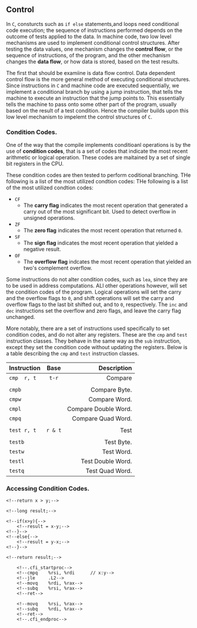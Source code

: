## Control

In `C`, consturcts such as `if else` statements,and loops need conditional code
execution; the sequence of instructions performed depends on the outcome of
tests applied to the data. In machine code, two low level mechanisms are used to
implement conditional control structures. After testing the data values, one
mechanism changes the **control flow**, or the sequence of instructions, of the
program, and the other mechanism changes the **data flow**, or how data is
stored, based on the test results.

The first that should be examiine is data flow control. Data dependent control
flow is the more general method of executing conditional structures. Since
instructions in `C` and machine code are executed sequentially, we implement
a conditional branch by using a jump instruction, that tells the machine to
execute an instruction that the jump points to. This essentially tells the
machine to pass onto some other part of the program, usually based on the result
of a test condition. Hence the compiler builds upon this low level mechanism to
impelemt the control structures of `C`.

### Condition Codes.

One of the way that the compile implements conditioanl operations is by the use
of **condition codes**, that is a set of codes that indicate the most recent
arithmetic or logical operation. These codes are maitained by a set of single
bit registers in the CPU.

These condition codes are then tested to perform coditional branching. THe
following is a list of the most utilized condtion codes: THe following is a list
of the most utilized condtion codes:

- `CF`
    - The **carry flag** indicates the most recent operation that generated
      a carry out of the most significant bit. Used to detect overflow in
      unsigned operations.
- `ZF`
    - The **zero flag** indicates the most recent operation that returned `0`.
- `SF`
    - The **sign flag** indicates the most recent operation that yielded
      a negative result.
- `OF`
    - The **overflow flag** indcates the most recent operation that yielded an
      two's complement overflow.

Some instructions do not alter condition codes, such as `lea`, since they are to
be used in address computations. ALl other operations however, will set the
condition codes of the program. Logical operations will set the carry and the
overflow flags to `0`, and shift operations will set the carry and overflow
flags to the last bit shifted out, and to `0`, respectively. The `inc` and `dec`
instructions set the overflow and zero flags, and leave the carry flag
unchanged.

More notably, there are a set of instructions used specifically to set condition
codes, and do not alter any registers. These are the `cmp` and `test`
instruction classes. They behave in the same way as the `sub` instruction,
except they set the condition code without updating the registers. Below is
a table describing the `cmp` and `test` instruction classes.

|Instruction            |           Base            |               Description|
|:---                   |           :---:           |                      ---:|
|`cmp  r, t`            |           `t-r`           |               Compare    |
|                       |                           |                          |
|`cmpb`                 |                           |         Compare Byte.    |
|`cmpw`                 |                           |         Compare Word.    |
|`cmpl`                 |                           |   Compare Double Word.   |
|`cmpq`                 |                           |   Compare Quad Word.     |
|                       |                           |                          |
|`test r, t`            |           `r & t`         |               Test       |
|                       |                           |                          |
|`testb`                |                           |         Test Byte.       |
|`testw`                |                           |         Test Word.       |
|`testl`                |                           |   Test Double Word.      |
|`testq`                |                           |   Test Quad Word.        |

### Accessing Condition Codes.

<!--```c-->
<!--int greaterThan(long x, long y){-->
    <!--return x > y;-->
<!--}-->
<!--```-->

<!--```c-->
<!--0x0000000000001139 <+0>:	cmp    %rsi,%rdi    // Compare x and y.-->
<!--0x000000000000113c <+3>:	setg   %al          // Set when > is true.-->
<!--0x000000000000113f <+6>:	movzbl %al,%eax     // Zero rest of rax.-->
<!--0x0000000000001142 <+9>:	ret                 // Return.-->
<!--```-->

<!--```c -->
<!--long absdiff(long x, long y){-->
    <!--long result;-->

    <!--if(x>y){-->
        <!--result = x-y;-->
    <!--}-->
    <!--else{-->
        <!--result = y-x;-->
    <!--}-->

    <!--return result;-->
<!--}-->
<!--```-->

<!--```c-->
<!--// Compiled with gcc -Og -S -fno-if-conversion absdiff.c-->
<!--absdiff:-->
<!--.LFB0:-->
        <!--.cfi_startproc-->
        <!--cmpq    %rsi, %rdi      // x:y-->
        <!--jle     .L2-->
        <!--movq    %rdi, %rax-->
        <!--subq    %rsi, %rax-->
        <!--ret-->
<!--.L2:                            // x <= y-->
        <!--movq    %rsi, %rax-->
        <!--subq    %rdi, %rax-->
        <!--ret-->
        <!--.cfi_endproc-->
<!--```-->
